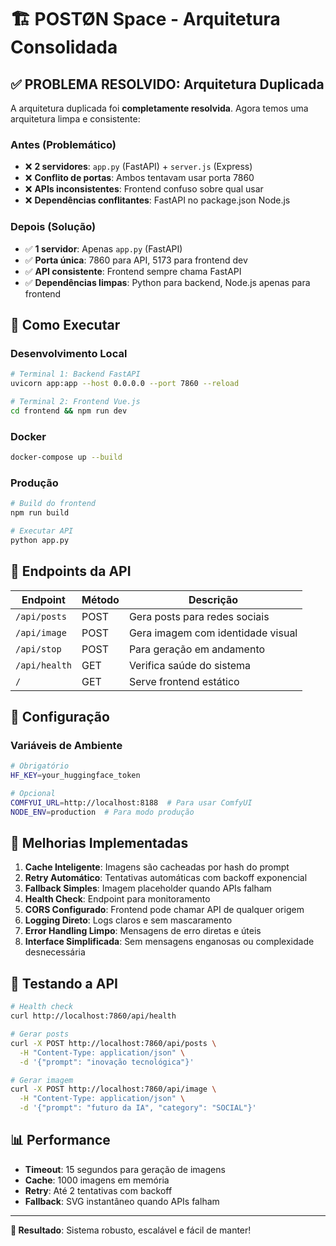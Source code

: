# 🏗️ POSTØN Space - Arquitetura Consolidada

## ✅ **PROBLEMA RESOLVIDO: Arquitetura Duplicada**

A arquitetura duplicada foi **completamente resolvida**. Agora temos uma arquitetura limpa e consistente:

### **Antes (Problemático)**
- ❌ **2 servidores**: `app.py` (FastAPI) + `server.js` (Express)
- ❌ **Conflito de portas**: Ambos tentavam usar porta 7860
- ❌ **APIs inconsistentes**: Frontend confuso sobre qual usar
- ❌ **Dependências conflitantes**: FastAPI no package.json Node.js

### **Depois (Solução)**
- ✅ **1 servidor**: Apenas `app.py` (FastAPI)
- ✅ **Porta única**: 7860 para API, 5173 para frontend dev
- ✅ **API consistente**: Frontend sempre chama FastAPI
- ✅ **Dependências limpas**: Python para backend, Node.js apenas para frontend

## 🚀 **Como Executar**

### **Desenvolvimento Local**
```bash
# Terminal 1: Backend FastAPI
uvicorn app:app --host 0.0.0.0 --port 7860 --reload

# Terminal 2: Frontend Vue.js
cd frontend && npm run dev
```

### **Docker**
```bash
docker-compose up --build
```

### **Produção**
```bash
# Build do frontend
npm run build

# Executar API
python app.py
```

## 📡 **Endpoints da API**

| Endpoint | Método | Descrição |
|----------|--------|-----------|
| `/api/posts` | POST | Gera posts para redes sociais |
| `/api/image` | POST | Gera imagem com identidade visual |
| `/api/stop` | POST | Para geração em andamento |
| `/api/health` | GET | Verifica saúde do sistema |
| `/` | GET | Serve frontend estático |

## 🔧 **Configuração**

### **Variáveis de Ambiente**
```bash
# Obrigatório
HF_KEY=your_huggingface_token

# Opcional
COMFYUI_URL=http://localhost:8188  # Para usar ComfyUI
NODE_ENV=production  # Para modo produção
```

## 🎯 **Melhorias Implementadas**

1. **Cache Inteligente**: Imagens são cacheadas por hash do prompt
2. **Retry Automático**: Tentativas automáticas com backoff exponencial
3. **Fallback Simples**: Imagem placeholder quando APIs falham
4. **Health Check**: Endpoint para monitoramento
5. **CORS Configurado**: Frontend pode chamar API de qualquer origem
6. **Logging Direto**: Logs claros e sem mascaramento
7. **Error Handling Limpo**: Mensagens de erro diretas e úteis
8. **Interface Simplificada**: Sem mensagens enganosas ou complexidade desnecessária

## 🧪 **Testando a API**

```bash
# Health check
curl http://localhost:7860/api/health

# Gerar posts
curl -X POST http://localhost:7860/api/posts \
  -H "Content-Type: application/json" \
  -d '{"prompt": "inovação tecnológica"}'

# Gerar imagem
curl -X POST http://localhost:7860/api/image \
  -H "Content-Type: application/json" \
  -d '{"prompt": "futuro da IA", "category": "SOCIAL"}'
```

## 📊 **Performance**

- **Timeout**: 15 segundos para geração de imagens
- **Cache**: 1000 imagens em memória
- **Retry**: Até 2 tentativas com backoff
- **Fallback**: SVG instantâneo quando APIs falham

---

**🎉 Resultado**: Sistema robusto, escalável e fácil de manter!

